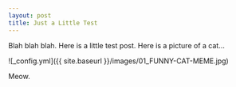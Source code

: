 ```yaml
---
layout: post
title: Just a Little Test
---
```


Blah blah blah. Here is a little test post. Here is a picture of a cat...

![_config.yml]({{ site.baseurl }}/images/01_FUNNY-CAT-MEME.jpg)

Meow.